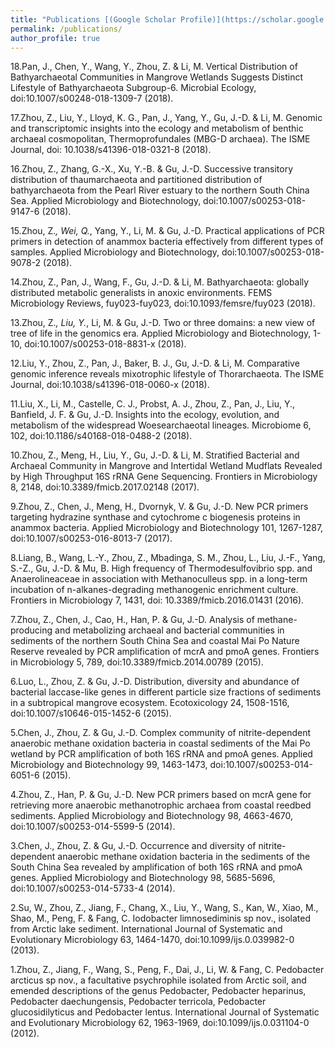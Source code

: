 ```yaml
---
title: "Publications [(Google Scholar Profile)](https://scholar.google.com/citations?hl=en&user=9e0nrQIAAAAJ&view_op=list_works&authuser=1&sortby=pubdate)"
permalink: /publications/
author_profile: true
---
```



18.Pan, J., Chen, Y., Wang, Y., Zhou, Z. & Li, M. Vertical Distribution of Bathyarchaeotal Communities in Mangrove Wetlands Suggests Distinct Lifestyle of Bathyarchaeota Subgroup-6. Microbial Ecology, doi:10.1007/s00248-018-1309-7 (2018).    
 
17.Zhou, Z., Liu, Y., Lloyd, K. G., Pan, J., Yang, Y., Gu, J.-D. & Li, M. Genomic and transcriptomic insights into the ecology and metabolism of benthic archaeal cosmopolitan, Thermoprofundales (MBG-D archaea). The ISME Journal, doi: 10.1038/s41396-018-0321-8 (2018).
 
16.Zhou, Z., Zhang, G.-X., Xu, Y.-B. & Gu, J.-D. Successive transitory distribution of thaumarchaeota and partitioned distribution of bathyarchaeota from the Pearl River estuary to the northern South China Sea. Applied Microbiology and Biotechnology, doi:10.1007/s00253-018-9147-6 (2018).
 
15.Zhou, Z.*, Wei, Q.*, Yang, Y., Li, M. & Gu, J.-D. Practical applications of PCR primers in detection of anammox bacteria effectively from different types of samples. Applied Microbiology and Biotechnology, doi:10.1007/s00253-018-9078-2 (2018).
 
14.Zhou, Z., Pan, J., Wang, F., Gu, J.-D. & Li, M. Bathyarchaeota: globally distributed metabolic generalists in anoxic environments. FEMS Microbiology Reviews, fuy023-fuy023, doi:10.1093/femsre/fuy023 (2018).
 
13.Zhou, Z.*, Liu, Y.*, Li, M. & Gu, J.-D. Two or three domains: a new view of tree of life in the genomics era. Applied Microbiology and Biotechnology, 1-10, doi:10.1007/s00253-018-8831-x (2018).
 
12.Liu, Y., Zhou, Z., Pan, J., Baker, B. J., Gu, J.-D. & Li, M. Comparative genomic inference reveals mixotrophic lifestyle of Thorarchaeota. The ISME Journal, doi:10.1038/s41396-018-0060-x (2018).
 
11.Liu, X., Li, M., Castelle, C. J., Probst, A. J., Zhou, Z., Pan, J., Liu, Y., Banfield, J. F. & Gu, J.-D. Insights into the ecology, evolution, and metabolism of the widespread Woesearchaeotal lineages. Microbiome 6, 102, doi:10.1186/s40168-018-0488-2 (2018).
 
10.Zhou, Z., Meng, H., Liu, Y., Gu, J.-D. & Li, M. Stratified Bacterial and Archaeal Community in Mangrove and Intertidal Wetland Mudflats Revealed by High Throughput 16S rRNA Gene Sequencing. Frontiers in Microbiology 8, 2148, doi:10.3389/fmicb.2017.02148 (2017).
 
9.Zhou, Z., Chen, J., Meng, H., Dvornyk, V. & Gu, J.-D. New PCR primers targeting hydrazine synthase and cytochrome c biogenesis proteins in anammox bacteria. Applied Microbiology and Biotechnology 101, 1267-1287, doi:10.1007/s00253-016-8013-7 (2017).
 
8.Liang, B., Wang, L.-Y., Zhou, Z., Mbadinga, S. M., Zhou, L., Liu, J.-F., Yang, S.-Z., Gu, J.-D. & Mu, B. High frequency of Thermodesulfovibrio spp. and Anaerolineaceae in association with Methanoculleus spp. in a long-term incubation of n-alkanes-degrading methanogenic enrichment culture. Frontiers in Microbiology 7, 1431, doi: 10.3389/fmicb.2016.01431 (2016).
 
7.Zhou, Z., Chen, J., Cao, H., Han, P. & Gu, J.-D. Analysis of methane-producing and metabolizing archaeal and bacterial communities in sediments of the northern South China Sea and coastal Mai Po Nature Reserve revealed by PCR amplification of mcrA and pmoA genes. Frontiers in Microbiology 5, 789, doi:10.3389/fmicb.2014.00789 (2015).
 
6.Luo, L., Zhou, Z. & Gu, J.-D. Distribution, diversity and abundance of bacterial laccase-like genes in different particle size fractions of sediments in a subtropical mangrove ecosystem. Ecotoxicology 24, 1508-1516, doi:10.1007/s10646-015-1452-6 (2015).
 
5.Chen, J., Zhou, Z. & Gu, J.-D. Complex community of nitrite-dependent anaerobic methane oxidation bacteria in coastal sediments of the Mai Po wetland by PCR amplification of both 16S rRNA and pmoA genes. Applied Microbiology and Biotechnology 99, 1463-1473, doi:10.1007/s00253-014-6051-6 (2015).
 
4.Zhou, Z., Han, P. & Gu, J.-D. New PCR primers based on mcrA gene for retrieving more anaerobic methanotrophic archaea from coastal reedbed sediments. Applied Microbiology and Biotechnology 98, 4663-4670, doi:10.1007/s00253-014-5599-5 (2014).
 
3.Chen, J., Zhou, Z. & Gu, J.-D. Occurrence and diversity of nitrite-dependent anaerobic methane oxidation bacteria in the sediments of the South China Sea revealed by amplification of both 16S rRNA and pmoA genes. Applied Microbiology and Biotechnology 98, 5685-5696, doi:10.1007/s00253-014-5733-4 (2014).
 
2.Su, W., Zhou, Z., Jiang, F., Chang, X., Liu, Y., Wang, S., Kan, W., Xiao, M., Shao, M., Peng, F. & Fang, C. Iodobacter limnosediminis sp nov., isolated from Arctic lake sediment. International Journal of Systematic and Evolutionary Microbiology 63, 1464-1470, doi:10.1099/ijs.0.039982-0 (2013).
 
1.Zhou, Z., Jiang, F., Wang, S., Peng, F., Dai, J., Li, W. & Fang, C. Pedobacter arcticus sp nov., a facultative psychrophile isolated from Arctic soil, and emended descriptions of the genus Pedobacter, Pedobacter heparinus, Pedobacter daechungensis, Pedobacter terricola, Pedobacter glucosidilyticus and Pedobacter lentus. International Journal of Systematic and Evolutionary Microbiology 62, 1963-1969, doi:10.1099/ijs.0.031104-0 (2012).
 




